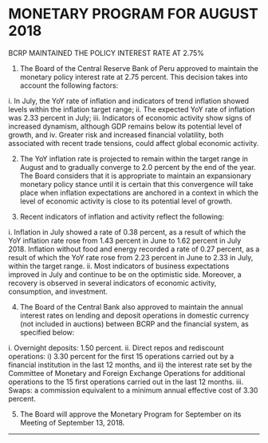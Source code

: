 #    MONETARY PROGRAM FOR AUGUST 2018
 BCRP MAINTAINED THE POLICY INTEREST RATE AT 2.75%

1. The Board of the Central Reserve Bank of Peru approved to maintain the monetary policy
interest rate at 2.75 percent. This decision takes into account the following factors:

i. In July, the YoY rate of inflation and indicators of trend inflation showed levels within the
inflation target range;
ii. The expected YoY rate of inflation was 2.33 percent in July;
iii. Indicators of economic activity show signs of increased dynamism, although GDP
remains below its potential level of growth, and
iv. Greater risk and increased financial volatility, both associated with recent trade tensions,
could affect global economic activity.

2. The YoY inflation rate is projected to remain within the target range in August and to
gradually converge to 2.0 percent by the end of the year. The Board considers that it is
appropriate to maintain an expansionary monetary policy stance until it is certain that this
convergence will take place when inflation expectations are anchored in a context in which
the level of economic activity is close to its potential level of growth.

3. Recent indicators of inflation and activity reflect the following:

i. Inflation in July showed a rate of 0.38 percent, as a result of which the YoY inflation rate
rose from 1.43 percent in June to 1.62 percent in July 2018. Inflation without food and
energy recorded a rate of 0.27 percent, as a result of which the YoY rate rose from 2.23
percent in June to 2.33 in July, within the target range.
ii. Most indicators of business expectations improved in July and continue to be on the
optimistic side. Moreover, a recovery is observed in several indicators of economic
activity, consumption, and investment.

4. The Board of the Central Bank also approved to maintain the annual interest rates on lending
and deposit operations in domestic currency (not included in auctions) between BCRP and
the financial system, as specified below:

i. Overnight deposits: 1.50 percent.
ii. Direct repos and rediscount operations: i) 3.30 percent for the first 15 operations
carried out by a financial institution in the last 12 months, and ii) the interest rate set
by the Committee of Monetary and Foreign Exchange Operations for additional
operations to the 15 first operations carried out in the last 12 months.
iii. Swaps: a commission equivalent to a minimum annual effective cost of 3.30 percent.

5. The Board will approve the Monetary Program for September on its Meeting of September
13, 2018.


-----

